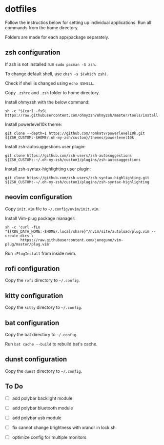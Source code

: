 # dotfiles

Follow the instructios below for setting up individual applications. Run all commands from the home directory.

Folders are made for each app/package separately.

## zsh configuration

If zsh is not installed run `sudo pacman -S zsh`.

To change default shell, use `chsh -s $(which zsh)`.

Check if shell is changed using `echo $SHELL`.

Copy `.zshrc` and `.zsh` folder to home directory.

Install ohmyzsh with the below command:

```
sh -c "$(curl -fsSL https://raw.githubusercontent.com/ohmyzsh/ohmyzsh/master/tools/install.sh)"
```

Install powerlevel10k theme:

```
git clone --depth=1 https://github.com/romkatv/powerlevel10k.git ${ZSH_CUSTOM:-$HOME/.oh-my-zsh/custom}/themes/powerlevel10k
```

Install zsh-autosuggestions user plugin:

```
git clone https://github.com/zsh-users/zsh-autosuggestions ${ZSH_CUSTOM:-~/.oh-my-zsh/custom}/plugins/zsh-autosuggestions
```

Install zsh-syntax-highlighting user plugin:

```
git clone https://github.com/zsh-users/zsh-syntax-highlighting.git ${ZSH_CUSTOM:-~/.oh-my-zsh/custom}/plugins/zsh-syntax-highlighting
```

## neovim configuration

Copy `init.vim` file to `~/.config/nvim/init.vim`.

Install Vim-plug package manager:

```
sh -c 'curl -fLo "${XDG_DATA_HOME:-$HOME/.local/share}"/nvim/site/autoload/plug.vim --create-dirs \
       https://raw.githubusercontent.com/junegunn/vim-plug/master/plug.vim'
```

Run `:PlugInstall` from inside nvim.

## rofi configuration

Copy the `rofi` directory to `~/.config`.

## kitty configuration

Copy the `kitty` directory to `~/.config`.

## bat configuration

Copy the bat directory to `~/.config`.

Run `bat cache --build` to rebuild bat's cache.

## dunst configuration

Copy the `dunst` directory to `~/.config`.

## To Do

- [ ] add polybar backlight module
- [ ] add polybar bluetooth module
- [ ] add polybar usb module

- [ ] fix cannot change brightness with xrandr in lock.sh

- [ ] optimize config for multiple monitors
